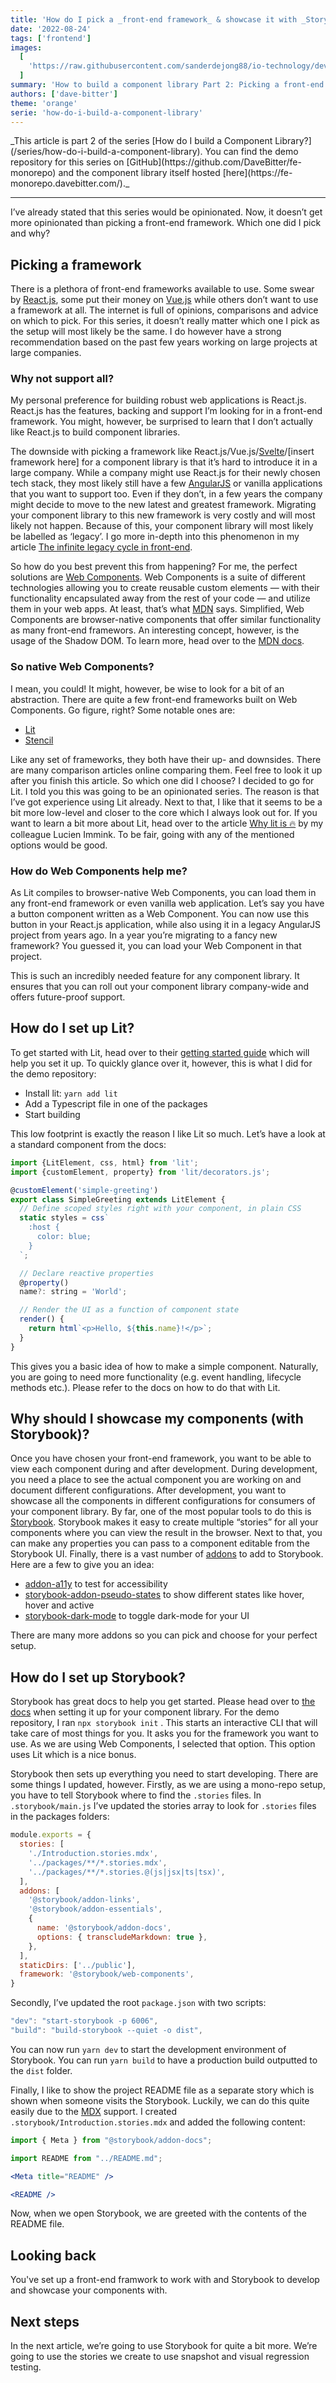 ```yaml
---
title: 'How do I pick a _front-end framework_ & showcase it with _Storybook_?'
date: '2022-08-24'
tags: ['frontend']
images:
  [
    'https://raw.githubusercontent.com/sanderdejong88/io-technology/develop/public/articles/how-do-i-build-a-component-library/front-end-framework-storybook/front-end-framework-storybook.png',
  ]
summary: 'How to build a component library Part 2: Picking a front-end framework and setting up Storybook.'
authors: ['dave-bitter']
theme: 'orange'
serie: 'how-do-i-build-a-component-library'
---
```


<div className="p-4 bg-io_orange-100">_This article is part 2 of the series [How do I build a Component Library?](/series/how-do-i-build-a-component-library). You can find the demo repository for this series on [GitHub](https://github.com/DaveBitter/fe-monorepo) and the component library itself hosted [here](https://fe-monorepo.davebitter.com/)._</div>

---

I’ve already stated that this series would be opinionated. Now, it doesn’t get more opinionated than picking a front-end framework. Which one did I pick and why?

## Picking a framework

There is a plethora of front-end frameworks available to use. Some swear by [React.js](https://reactjs.org/), some put their money on [Vue.js](https://vuejs.org/) while others don’t want to use a framework at all. The internet is full of opinions, comparisons and advice on which to pick. For this series, it doesn’t really matter which one I pick as the setup will most likely be the same. I do however have a strong recommendation based on the past few years working on large projects at large companies.

### Why not support all?

My personal preference for building robust web applications is React.js. React.js has the features, backing and support I’m looking for in a front-end framework. You might, however, be surprised to learn that I don’t actually like React.js to build component libraries.

The downside with picking a framework like React.js/Vue.js/[Svelte](https://svelte.dev/)/[insert framework here] for a component library is that it’s hard to introduce it in a large company. While a company might use React.js for their newly chosen tech stack, they most likely still have a few [AngularJS](https://angularjs.org/) or vanilla applications that you want to support too. Even if they don’t, in a few years the company might decide to move to the new latest and greatest framework. Migrating your component library to this new framework is very costly and will most likely not happen. Because of this, your component library will most likely be labelled as ‘legacy’. I go more in-depth into this phenomenon in my article [The infinite legacy cycle in front-end](https://raw.githubusercontent.com/sanderdejong88/io-technology/develop/public/articles/the-infinite-legacy-cycle-in-front-end).

So how do you best prevent this from happening? For me, the perfect solutions are [Web Components](https://www.webcomponents.org/). Web Components is a suite of different technologies allowing you to create reusable custom elements — with their functionality encapsulated away from the rest of your code — and utilize them in your web apps. At least, that’s what [MDN](https://developer.mozilla.org/en-US/docs/Web/Web_Components) says. Simplified, Web Components are browser-native components that offer similar functionality as many front-end framewors. An interesting concept, however, is the usage of the Shadow DOM. To learn more, head over to the [MDN docs](https://developer.mozilla.org/en-US/docs/Web/Web_Components).

### So native Web Components?

I mean, you could! It might, however, be wise to look for a bit of an abstraction. There are quite a few front-end frameworks built on Web Components. Go figure, right? Some notable ones are:

- [Lit](https://github.com/lit/lit)
- [Stencil](https://stenciljs.com/)

Like any set of frameworks, they both have their up- and downsides. There are many comparison articles online comparing them. Feel free to look it up after you finish this article. So which one did I choose? I decided to go for Lit. I told you this was going to be an opinionated series. The reason is that I’ve got experience using Lit already. Next to that, I like that it seems to be a bit more low-level and closer to the core which I always look out for. If you want to learn a bit more about Lit, head over to the article [Why lit is 🔥](https://raw.githubusercontent.com/sanderdejong88/io-technology/develop/public/articles/why-lit-is-%F0%9F%94%A5) by my colleague Lucien Immink. To be fair, going with any of the mentioned options would be good.

### How do Web Components help me?

As Lit compiles to browser-native Web Components, you can load them in any front-end framework or even vanilla web application. Let’s say you have a button component written as a Web Component. You can now use this button in your React.js application, while also using it in a legacy AngularJS project from years ago. In a year you’re migrating to a fancy new framework? You guessed it, you can load your Web Component in that project.

This is such an incredibly needed feature for any component library. It ensures that you can roll out your component library company-wide and offers future-proof support.

## How do I set up Lit?

To get started with Lit, head over to their [getting started guide](https://lit.dev/docs/getting-started/) which will help you set it up. To quickly glance over it, however, this is what I did for the demo repository:

- Install lit: `yarn add lit`
- Add a Typescript file in one of the packages
- Start building

This low footprint is exactly the reason I like Lit so much. Let’s have a look at a standard component from the docs:

```jsx
import {LitElement, css, html} from 'lit';
import {customElement, property} from 'lit/decorators.js';

@customElement('simple-greeting')
export class SimpleGreeting extends LitElement {
  // Define scoped styles right with your component, in plain CSS
  static styles = css`
    :host {
      color: blue;
    }
  `;

  // Declare reactive properties
  @property()
  name?: string = 'World';

  // Render the UI as a function of component state
  render() {
    return html`<p>Hello, ${this.name}!</p>`;
  }
}
```

This gives you a basic idea of how to make a simple component. Naturally, you are going to need more functionality (e.g. event handling, lifecycle methods etc.). Please refer to the docs on how to do that with Lit.

## Why should I showcase my components (with Storybook)?

Once you have chosen your front-end framework, you want to be able to view each component during and after development. During development, you need a place to see the actual component you are working on and document different configurations. After development, you want to showcase all the components in different configurations for consumers of your component library. By far, one of the most popular tools to do this is [Storybook](https://storybook.js.org/). Storybook makes it easy to create multiple “stories” for all your components where you can view the result in the browser. Next to that, you can make any properties you can pass to a component editable from the Storybook UI. Finally, there is a vast number of [addons](https://storybook.js.org/addons/) to add to Storybook. Here are a few to give you an idea:

- [addon-a11y](https://storybook.js.org/addons/@storybook/addon-a11y) to test for accessibility
- [storybook-addon-pseudo-states](https://storybook.js.org/addons/storybook-addon-pseudo-states) to show different states like hover, hover and active
- [storybook-dark-mode](https://storybook.js.org/addons/storybook-dark-mode) to toggle dark-mode for your UI

There are many more addons so you can pick and choose for your perfect setup.

## How do I set up Storybook?

Storybook has great docs to help you get started. Please head over to [the docs](https://storybook.js.org/docs/react/get-started/introduction) when setting it up for your component library. For the demo repository, I ran `npx storybook init` . This starts an interactive CLI that will take care of most things for you. It asks you for the framework you want to use. As we are using Web Components, I selected that option. This option uses Lit which is a nice bonus.

Storybook then sets up everything you need to start developing. There are some things I updated, however. Firstly, as we are using a mono-repo setup, you have to tell Storybook where to find the `.stories` files. In `.storybook/main.js` I’ve updated the stories array to look for `.stories` files in the packages folders:

```jsx
module.exports = {
  stories: [
    './Introduction.stories.mdx',
    '../packages/**/*.stories.mdx',
    '../packages/**/*.stories.@(js|jsx|ts|tsx)',
  ],
  addons: [
    '@storybook/addon-links',
    '@storybook/addon-essentials',
    {
      name: '@storybook/addon-docs',
      options: { transcludeMarkdown: true },
    },
  ],
  staticDirs: ['../public'],
  framework: '@storybook/web-components',
}
```

Secondly, I’ve updated the root `package.json` with two scripts:

```jsx
"dev": "start-storybook -p 6006",
"build": "build-storybook --quiet -o dist",
```

You can now run `yarn dev` to start the development environment of Storybook. You can run `yarn build` to have a production build outputted to the `dist` folder.

Finally, I like to show the project README file as a separate story which is shown when someone visits the Storybook. Luckily, we can do this quite easily due to the [MDX](https://mdxjs.com/) support. I created `.storybook/Introduction.stories.mdx` and added the following content:

```jsx
import { Meta } from "@storybook/addon-docs";

import README from "../README.md";

<Meta title="README" />

<README />
```

Now, when we open Storybook, we are greeted with the contents of the README file.

## Looking back

You've set up a front-end framwork to work with and Storybook to develop and showcase your components with.

## Next steps

In the next article, we’re going to use Storybook for quite a bit more. We’re going to use the stories we create to use snapshot and visual regression testing.
